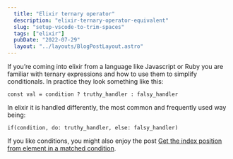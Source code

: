 ```yaml
---
  title: "Elixir ternary operator"
  description: "elixir-ternary-operator-equivalent"
  slug: "setup-vscode-to-trim-spaces"
  tags: ["elixir"]
  pubDate: "2022-07-29"
  layout: "../layouts/BlogPostLayout.astro"
---
```


If you’re coming into elixir from a language like Javascript or Ruby you are familiar with ternary expressions and how to use them to simplify conditionals. In practice they look something like this:

```
const val = condition ? truthy_handler : falsy_handler
```

In elixir it is handled differently, the most common and frequently used way being:

```
if(condition, do: truthy_handler, else: falsy_handler)
```

If you like conditions, you might also enjoy the post [Get the index position from element in a matched condition](https://tinytechtuts.com/2022-get-index-of-a-matched-conditions-element).
